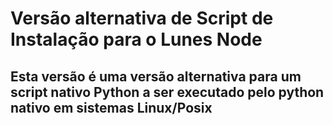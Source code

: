 # Versão alternativa de Script de Instalação para o Lunes Node
## Esta versão é uma versão alternativa para um script nativo Python a ser executado pelo python nativo em sistemas Linux/Posix

